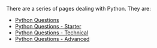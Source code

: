 There are a series of pages dealing with Python. They are:
* [Python Questions](/Python%20Questions/)
* [Python Questions - Starter](/Python%20Questions/starters/)
* [Python Questions - Technical](/Python%20Questions/technical/)
* [Python Questions - Advanced](/Python%20Questions/advanced/)
